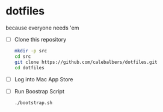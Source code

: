 # dotfiles

because everyone needs 'em

- [ ] Clone this repository

  ```bash
  mkdir -p src
  cd src
  git clone https://github.com/calebalbers/dotfiles.git
  cd dotfiles
  ```

- [ ] Log into Mac App Store

- [ ] Run Boostrap Script

  ```bash
  ./bootstrap.sh
  ```
  